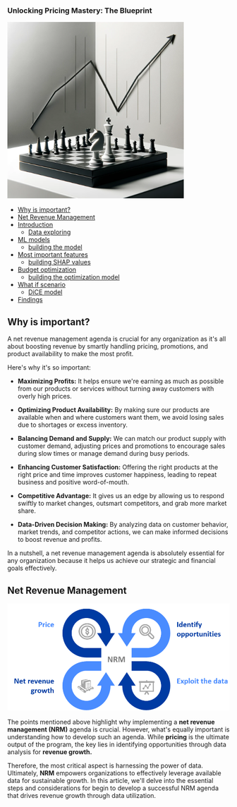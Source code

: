 ### Unlocking Pricing Mastery: The Blueprint


<img src="pricing_strategy.webp" alt="price-strategy" width="400">


- [Why is important?](#Why-is-important?)
- [Net Revenue Management](#Net-Revenue-Management)
- [Introduction](#introduction)
   + [Data exploring](data_explorer.ipynb)
- [ML models](#ml-models)
   + [building the model](loyalty_drivers.ipynb)
- [Most important features](#most-important-features)
   + [building SHAP values](loyalty_drivers.ipynb)
- [Budget optimization](#budget-optimization)
   + [building the optimization model](optimizing_loyalty.ipynb)
- [What if scenario](#what-if-scenario)
   + [DiCE model](optimizing_loyalty.ipynb)
- [Findings](#findings)


## Why is important?


A net revenue management agenda is crucial for any organization as it's all about boosting revenue by smartly handling pricing, promotions, and product availability to make the most profit. 

Here's why it's so important:

- **Maximizing Profits:** It helps ensure we're earning as much as possible from our products or services without turning away customers with overly high prices.

- **Optimizing Product Availability:** By making sure our products are available when and where customers want them, we avoid losing sales due to shortages or excess inventory.

- **Balancing Demand and Supply:** We can match our product supply with customer demand, adjusting prices and promotions to encourage sales during slow times or manage demand during busy periods.

- **Enhancing Customer Satisfaction:** Offering the right products at the right price and time improves customer happiness, leading to repeat business and positive word-of-mouth.

- **Competitive Advantage:** It gives us an edge by allowing us to respond swiftly to market changes, outsmart competitors, and grab more market share.

- **Data-Driven Decision Making:** By analyzing data on customer behavior, market trends, and competitor actions, we can make informed decisions to boost revenue and profits.

In a nutshell, a net revenue management agenda is absolutely essential for any organization because it helps us achieve our strategic and financial goals effectively.


## Net Revenue Management


<img src="main_points.png" alt="main-points" width="650">


The points mentioned above highlight why implementing a **net revenue management (NRM)** agenda is crucial. However, what's equally important is understanding how to develop such an agenda. While **pricing** is the ultimate output of the program, the key lies in identifying opportunities through data analysis for **revenue growth.** 

Therefore, the most critical aspect is harnessing the power of data. Ultimately, **NRM** empowers organizations to effectively leverage available data for sustainable growth. In this article, we'll delve into the essential steps and considerations for begin to develop a successful NRM agenda that drives revenue growth through data utilization.

```python

```
